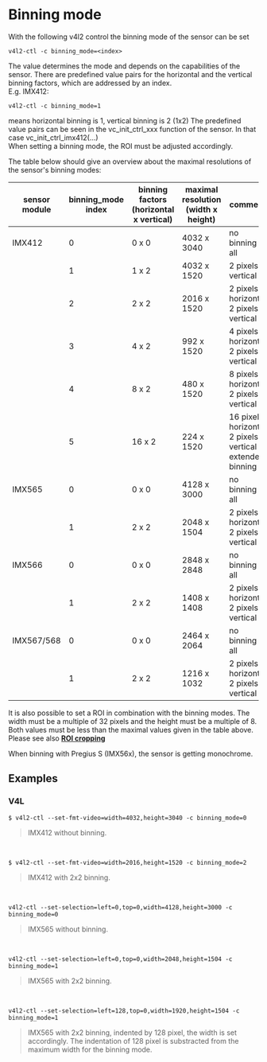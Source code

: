 # Binning mode

With the following v4l2 control the binning mode of the sensor can be set
```
v4l2-ctl -c binning_mode=<index>
```
The value determines the mode and depends on the capabilities of the sensor. There are predefined value pairs for the horizontal and the vertical binning factors, which are addressed by an index. <br>
E.g. IMX412:
```
v4l2-ctl -c binning_mode=1
```
means horizontal binning is 1, vertical binning is 2 (1x2)
The predefined value pairs can be seen in the vc_init_ctrl_xxx function of the sensor. In that case vc_init_ctrl_imx412(...)<br>
When setting a binning mode, the ROI must be adjusted accordingly.


The table below should give an overview about the maximal resolutions of the sensor's binning modes:

| sensor module | binning_mode <br> index | binning factors <br>(horizontal x vertical) | maximal resolution <br> (width x height) | comment |
| ------------- | ------------------ | --------------- | ----------- | ----------------- |
| IMX412        | 0                  |      0 x 0      | 4032 x 3040 | no binning at all |
|               | 1                  |      1 x 2      | 4032 x 1520 | 2 pixels vertical |
|               | 2                  |      2 x 2      | 2016 x 1520 | 2 pixels horizontal <br> 2 pixels vertical |
|               | 3                  |      4 x 2      |  992 x 1520 | 4 pixels horizontal <br> 2 pixels vertical |
|               | 4                  |      8 x 2      |  480 x 1520 | 8 pixels horizontal <br> 2 pixels vertical |
|               | 5                  |     16 x 2      |  224 x 1520 | 16 pixels horizontal <br> 2 pixels vertical <br>  extended binning |
| IMX565        | 0                  |      0 x 0      | 4128 x 3000 | no binning at all |
|               | 1                  |      2 x 2      | 2048 x 1504 | 2 pixels horizontal <br> 2 pixels vertical |
| IMX566        | 0                  |      0 x 0      | 2848 x 2848 | no binning at all |
|               | 1                  |      2 x 2      | 1408 x 1408 | 2 pixels horizontal <br> 2 pixels vertical |
| IMX567/568    | 0                  |      0 x 0      | 2464 x 2064 | no binning at all |
|               | 1                  |      2 x 2      | 1216 x 1032 | 2 pixels horizontal <br> 2 pixels vertical |

It is also possible to set a ROI in combination with the binning modes. The width must be a multiple of 32 pixels and the height must be a multiple of 8. Both values must be less than the maximal values given in the table above. Please see also **[ROI cropping](ROI_CROPPING.md)**

When binning with Pregius S (IMX56x), the sensor is getting monochrome.

## Examples
### V4L
```
$ v4l2-ctl --set-fmt-video=width=4032,height=3040 -c binning_mode=0
```
> IMX412 without binning.

<br>

```
$ v4l2-ctl --set-fmt-video=width=2016,height=1520 -c binning_mode=2
```
> IMX412 with 2x2 binning.

<br>

```
v4l2-ctl --set-selection=left=0,top=0,width=4128,height=3000 -c binning_mode=0
```
> IMX565 without binning.

<br>

```
v4l2-ctl --set-selection=left=0,top=0,width=2048,height=1504 -c binning_mode=1
```
> IMX565 with 2x2 binning.

<br>

```
v4l2-ctl --set-selection=left=128,top=0,width=1920,height=1504 -c binning_mode=1
```
>IMX565 with 2x2 binning, indented by 128 pixel, the width is set accordingly. The indentation of 128 pixel is substracted from the maximum width for the binning mode.

<br>

